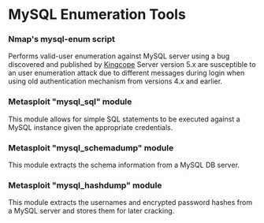 # MySQL Enumeration Tools

### Nmap's mysql-enum script

Performs valid-user enumeration against MySQL server using a bug discovered and published by [Kingcope](http://seclists.org/fulldisclosure/2012/Dec/9) Server version 5.x are susceptible to an user enumeration attack due to different messages during login when using old authentication mechanism from versions 4.x and earlier.



### Metasploit "mysql\_sql" module

This module allows for simple SQL statements to be executed against a MySQL instance given the appropriate credentials.



### Metasploit "mysql\_schemadump" module

This module extracts the schema information from a MySQL DB server.



### Metasploit "mysql\_hashdump" module

This module extracts the usernames and encrypted password hashes from a MySQL server and stores them for later cracking.

